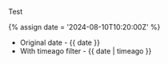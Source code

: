 ---
---

Test

{% assign date = '2024-08-10T10:20:00Z' %}

- Original date - {{ date }}
- With timeago filter - {{ date | timeago }}
